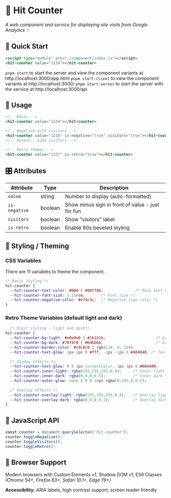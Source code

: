 # 🦔 Hit Counter

*A web component and service for displaying site visits from Google Analytics* ✨

## 🚀 Quick Start

```html
<script type="module" src="./component/index.js"></script>
<hit-counter value="1234"></hit-counter>
```
`pnpm start` to start the server and view the component variants at http://localhost:3000/app.html
`pnpm start:client` to view the component variants at http://localhost:3000/
`pnpm start:server` to start the server with the service at http://localhost:3000/api

## 📖 Usage

```html
<!-- Basic -->
<hit-counter value="1234"></hit-counter>

<!-- Negative with visitors -->
<hit-counter value="1234" is-negative="true" visitors="true"></hit-counter>
<!-- Output: -1234 visitors -->

<!-- Retro themes -->
<hit-counter value="1337" is-retro="true"></hit-counter>
```

## 🎛️ Attributes

| Attribute     | Type    | Description |
|---------------|---------|-------------|
| `value`       | string  | Number to display (auto-formatted) |
| `is-negative` | boolean | Show minus sign in front of value - just for fun|
| `visitors`    | boolean | Show "visitors" label |
| `is-retro`    | boolean | Enable 90s beveled styling |

## 🎨 Styling / Theming

### CSS Variables

There are 11 variables to theme the component.

```css
/* Basic styling */
hit-counter {
  --hit-counter-text-color: #000 | #00ff00;              /* Main text color */
  --hit-counter-font-size: 1.25rem;       /* Font size */
  --hit-counter-negative-color: #e74c3c;  /* Negative sign color */
}
```

### Retro Theme Variables (default light and dark)
```css
  /* Digit styling - light and dark*/
hit-counter {
  --hit-counter-bg-light: #e0e0e0 | #1b1b1b;                      /* Gradient light */
  --hit-counter-bg-dark: #707070 | #6d6b6b;                       /* Gradient dark */
  --hit-counter-border-color: #c0c0c0 | rgb(130, 0, 229);                  /* Digit border */
  --hit-counter-text-glow: 1px 1px 0 #fff, -1px -1px 0 #404040; /* Text shadow */
  
  /* Shadow effects */
  --hit-counter-text-glow: 0 0 3px currentColor, 1px 1px 0 #004400;
  --hit-counter-inner-light: rgba(255,255,255,0.8);     /* Inner light shadow */
  --hit-counter-inner-dark: rgba(0,0,0,0.5);            /* Inner dark shadow */
  --hit-counter-outer-glow: none | 0 0 10px rgba(0,255,0,0.2);                        /* Outer glow effect */
  
  /* Overlay effects */
  --hit-counter-overlay-light: rgba(255,255,255,0.4);   /* Overlay light */
  --hit-counter-overlay-dark: rgba(0,0,0,0.1);          /* Overlay dark */
}
```

## 🔧 JavaScript API

```javascript
const counter = document.querySelector('hit-counter');
counter.toggleNegative();
counter.toggleVisitors();
counter.toggleRetro();

```

## 🌟 Browser Support

Modern browsers with Custom Elements v1, Shadow DOM v1, ES6 Classes  
*(Chrome 54+, Firefox 63+, Safari 10.1+, Edge 79+)*

**Accessibility:** ARIA labels, high contrast support, screen reader friendly
